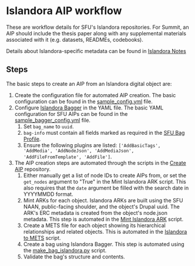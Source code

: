 # Islandora AIP workflow

These are workflow details for SFU's Islandora repositories. 
For Summit, an AIP should include the thesis paper along with any supplemental materials associated with it (e.g. 
datasets, READMEs, codebooks).

Details about Islandora-specific metadata can be found in [Islandora Notes](/islandora_notes.md)

## Steps

The basic steps to create an AIP from an Islandora digital object are:

1. Create the configuration file for automated AIP creation. The basic configuration can be found in
   the [sample_config.yml](https://github.com/kpoloney/create_aip/blob/main/sample_config.yml) file.
2. Configure [Islandora Bagger](https://github.com/mjordan/islandora_bagger) in the YAML file. The basic YAML
   configuration for SFU AIPs can be found in the [sample_bagger_config.yml](https://github.com/kpoloney/create_aip/blob/main/sample_bagger_config.yml) file.
   1. Set `bag_name` to `uuid`.
   2. `bag-info` must contain all fields marked as required in the [SFU Bag Profile](https://github.com/kpoloney/create_aip/blob/main/sfu-bagit-profile.json).
   3. Ensure the following plugins are listed: `['AddBasicTags', 'AddMedia', 'AddNodeJson', 'AddMediaJson',
      'AddFileFromTemplate', 'AddFile']`.
3. The AIP creation steps are automated through the scripts in the [Create AIP](https://github.com/kpoloney/create_aip/) repository.
   1. Either manually get a list of node IDs to create AIPs from, or set the `get_nodes` argument to "True" in the 
      Mint Islandora ARK script. This also requires that the `date` argument be filled with the search date in 
      YYYYMMDD format.
   2. Mint ARKs for each object. Islandora ARKs are built using the SFU NAAN, public-facing shoulder, and the object's
      Drupal uuid. The ARK's ERC metadata is created from the object's node.json metadata. This step is automated in
      the [Mint Islandora ARK](https://github.com/kpoloney/create_aip/blob/main/mint_islandora_ark.py) script.
   3. Create a METS file for each object showing its hierarchical relationships and related objects. This is 
      automated in the [Islandora to METS](https://github.com/kpoloney/create_aip/blob/main/islandora_METS.py) 
      script.
   4. Create a bag using Islandora Bagger. This step is automated using the [make_bag_islandora.py](https://github.com/kpoloney/create_aip/blob/main/make_bag_islandora.py) script.
   5. Validate the bag's structure and contents.
